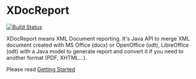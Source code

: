XDocReport
==========

[![Build Status](https://secure.travis-ci.org/opensagres/xdocreport.png)](http://travis-ci.org/opensagres/xdocreport)

XDocReport means XML Document reporting. It's Java API to merge XML document created with MS Office (docx) or OpenOffice (odt), LibreOffice (odt) with a Java model to generate report and convert it if you need to another format (PDF, XHTML...). 

Please read [Getting Started](https://github.com/opensagres/xdocreport/wiki/Getting-Started)
